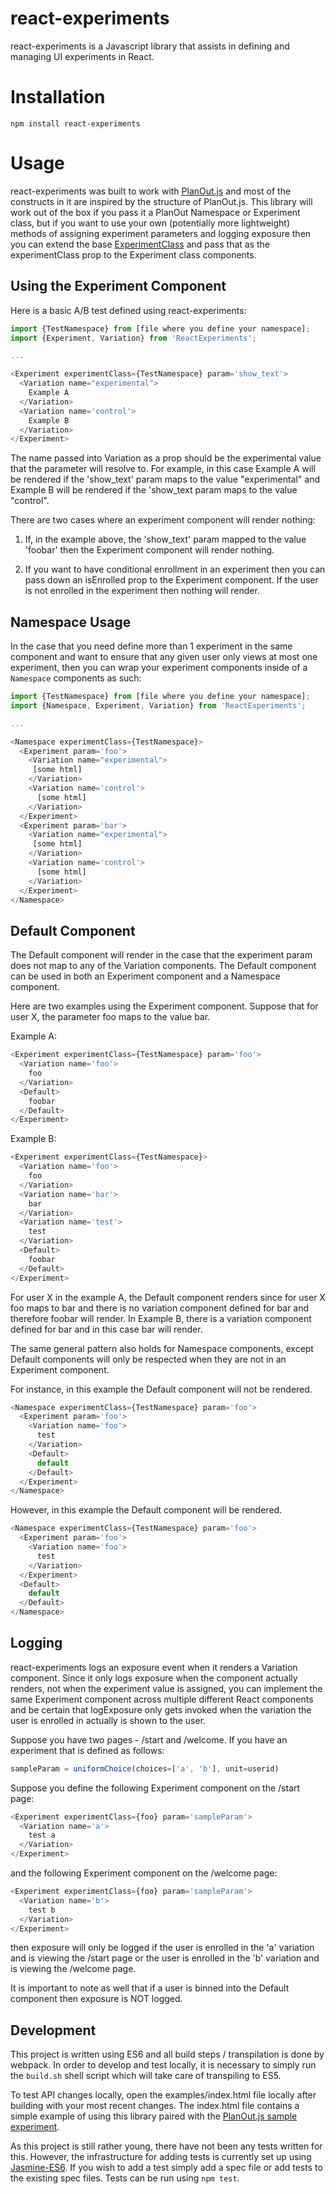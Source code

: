 react-experiments
====================

react-experiments is a Javascript library that assists in defining and managing UI experiments in React.

# Installation

```
npm install react-experiments
```

# Usage

react-experiments was built to work with [PlanOut.js](https://www.github.com/HubSpot/PlanOut.js) and most of the constructs in it are inspired by the structure of PlanOut.js. This library will work out of the box if you pass it a PlanOut Namespace or Experiment class, but if you want to use your own (potentially more lightweight) methods of assigning experiment parameters and logging exposure then you can extend the base [ExperimentClass](https://github.com/HubSpot/react-experiments/blob/master/src/experimentClass.js) and pass that as the experimentClass prop to the Experiment class components.

## Using the Experiment Component

Here is a basic A/B test defined using react-experiments:

```javascript
import {TestNamespace} from [file where you define your namespace];
import {Experiment, Variation} from 'ReactExperiments';

...

<Experiment experimentClass={TestNamespace} param='show_text'>
  <Variation name="experimental">    
    Example A  
  </Variation>   
  <Variation name='control'>   
    Example B  
  </Variation>   
</Experiment>
```

The name passed into Variation as a prop should be the experimental value that the parameter will resolve to. For example, in this case Example A will be rendered if the 'show_text' param maps to the value "experimental" and Example B will be rendered if the 'show_text param maps to the value "control".

There are two cases where an experiment component will render nothing:

1) If, in the example above, the 'show_text' param mapped to the value 'foobar' then the Experiment component will render nothing. 

2) If you want to have conditional enrollment in an experiment then you can pass down an isEnrolled prop to the Experiment component. If the user is not enrolled in the experiment then nothing will render.

## Namespace Usage

In the case that you need define more than 1 experiment in the same component and want to ensure that any given user only views at most one experiment, then you can wrap your experiment components inside of a ```Namespace``` components as such:

```javascript
import {TestNamespace} from [file where you define your namespace];
import {Namespace, Experiment, Variation} from 'ReactExperiments';

...

<Namespace experimentClass={TestNamespace}>
  <Experiment param='foo'>
    <Variation name="experimental">    
     [some html]   
    </Variation>   
    <Variation name='control'>   
      [some html]   
    </Variation>   
  </Experiment>
  <Experiment param='bar'>
    <Variation name="experimental">    
     [some html]   
    </Variation>   
    <Variation name='control'>   
      [some html]   
    </Variation>   
  </Experiment>
</Namespace>
```

## Default Component

The Default component will render in the case that the experiment param does not map to any of the Variation components. The Default component can be used in both an Experiment component and a Namespace component.

Here are two examples using the Experiment component. Suppose that for user X, the parameter foo maps to the value bar.

Example A:
```javascript
<Experiment experimentClass={TestNamespace} param='foo'>
  <Variation name='foo'>
    foo
  </Variation>
  <Default>
    foobar
  </Default>
</Experiment>
```
Example B:
```javascript
<Experiment experimentClass={TestNamespace}>
  <Variation name='foo'>
    foo
  </Variation>
  <Variation name='bar'>
    bar
  </Variation>
  <Variation name='test'>
    test
  </Variation>
  <Default>
    foobar
  </Default>
</Experiment>
```

For user X in the example A, the Default component renders since for user X foo maps to bar and there is no variation component defined for bar and therefore foobar will render.
In Example B, there is a variation component defined for bar and in this case bar will render.

The same general pattern also holds for Namespace components, except Default components will only be respected when they are not in an Experiment component.

For instance, in this example the Default component will not be rendered.
```javascript
<Namespace experimentClass={TestNamespace} param='foo'>
  <Experiment param='foo'>
    <Variation name='foo'>
      test
    </Variation>
    <Default>
      default
    </Default>
  </Experiment>
</Namespace>
```

However, in this example the Default component will be rendered.
```javascript
<Namespace experimentClass={TestNamespace} param='foo'>
  <Experiment param='foo'>
    <Variation name='foo'>
      test
    </Variation>
  </Experiment>
  <Default>
    default
  </Default>
</Namespace>
```

## Logging

react-experiments logs an exposure event when it renders a Variation component. Since it only logs exposure when the component actually renders, not when the experiment value is assigned, you can implement the same Experiment component across multiple different React components and be certain that logExposure only gets invoked when the variation the user is enrolled in actually is shown to the user.

Suppose you have two pages - /start and /welcome. If you have an experiment that is defined as follows:

```javascript
sampleParam = uniformChoice(choices=['a', 'b'], unit=userid)
```

Suppose you define the following Experiment component on the /start page:
```javascript
<Experiment experimentClass={foo} param='sampleParam'>
  <Variation name='a'>
    test a
  </Variation>
</Experiment>
```

and the following Experiment component on the /welcome page:
```javascript
<Experiment experimentClass={foo} param='sampleParam'>
  <Variation name='b'>
    test b
  </Variation>
</Experiment>
```

then exposure will only be logged if the user is enrolled in the 'a' variation and is viewing the /start page or the user is enrolled in the 'b' variation and is viewing the /welcome page.

It is important to note as well that if a user is binned into the Default component then exposure is NOT logged.

## Development

This project is written using ES6 and all build steps / transpilation is done by webpack. In order to develop and test locally, it is necessary to simply run the ```build.sh``` shell script which will take care of transpiling to ES5.

To test API changes locally, open the examples/index.html file locally after building with your most recent changes. The index.html file contains a simple example of using this library paired with the [PlanOut.js sample experiment](https://github.com/HubSpot/PlanOut.js/blob/master/examples/sample_planout_es5.js).

As this project is still rather young, there have not been any tests written for this. However, the infrastructure for adding tests is currently set up using [Jasmine-ES6](https://www.npmjs.com/package/jasmine-es6). If you wish to add a test simply add a spec file or add tests to the existing spec files. Tests can be run using ```npm test```.

